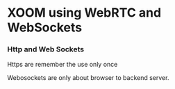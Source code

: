 # XOOM using WebRTC and WebSockets

### Http and Web Sockets

Https are remember the use only once

Webosockets are only about browser to backend server.
